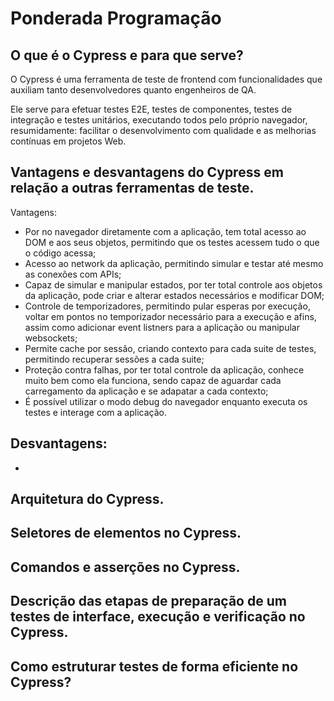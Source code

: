 # Ponderada Programação

## O que é o Cypress e para que serve?
O Cypress é uma ferramenta de teste de frontend com funcionalidades que auxiliam tanto desenvolvedores quanto engenheiros de QA.

Ele serve para efetuar testes E2E, testes de componentes, testes de integração e testes unitários, executando todos pelo próprio navegador, resumidamente: facilitar o desenvolvimento com qualidade e as melhorias contínuas em projetos Web.

## Vantagens e desvantagens do Cypress em relação a outras ferramentas de teste.

Vantagens:
- Por no navegador diretamente com a aplicação, tem total acesso ao DOM e aos seus objetos, permitindo que os testes acessem tudo o que o código acessa;
-  Acesso ao network da aplicação, permitindo simular e testar até mesmo as conexões com APIs;
-  Capaz de simular e manipular estados, por ter total controle aos objetos da aplicação, pode criar e alterar estados necessários e modificar DOM;
-  Controle de temporizadores, permitindo pular esperas por execução, voltar em pontos no temporizador necessário para a execução e afins, assim como adicionar event listners para a aplicação ou manipular websockets;
-  Permite cache por sessão, criando contexto para cada suite de testes, permitindo recuperar sessões a cada suite;
-  Proteção contra falhas, por ter total controle da aplicação, conhece muito bem como ela funciona, sendo capaz de aguardar cada carregamento da aplicação e se adapatar a cada contexto;
-  É possível utilizar o modo debug do navegador enquanto executa os testes e interage com a aplicação.

Desvantagens:
- 
- 

## Arquitetura do Cypress.

## Seletores de elementos no Cypress.

## Comandos e asserções no Cypress.

## Descrição das etapas de preparação de um testes de interface, execução e verificação no Cypress.

## Como estruturar testes de forma eficiente no Cypress?
